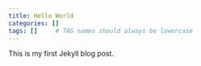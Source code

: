 ```yaml
---
title: Hello World
categories: []
tags: []     # TAG names should always be lowercase
---
```


This is my first Jekyll blog post.